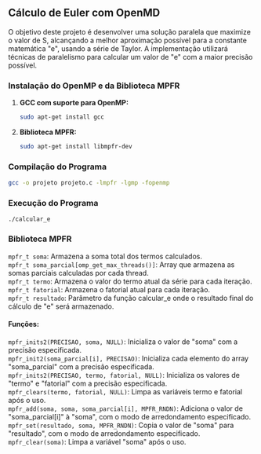 ## Cálculo de Euler com OpenMD

O objetivo deste projeto é desenvolver uma solução paralela que maximize o valor de S, alcançando a melhor aproximação possível para a constante matemática "e", usando a série de Taylor. A implementação utilizará técnicas de paralelismo para calcular um valor de "e" com a maior precisão possível.

### Instalação do OpenMP e da Biblioteca MPFR 

1. **GCC com suporte para OpenMP:**

    ```bash
    sudo apt-get install gcc
    ```

2. **Biblioteca MPFR:**

    ```bash
    sudo apt-get install libmpfr-dev
    ```
    
### Compilação do Programa

``` bash
gcc -o projeto projeto.c -lmpfr -lgmp -fopenmp
```
### Execução do Programa
```
./calcular_e
```

### Biblioteca MPFR
`mpfr_t soma`: Armazena a soma total dos termos calculados. <br>
`mpfr_t soma_parcial[omp_get_max_threads()]`: Array que armazena as somas parciais calculadas por cada thread. <br>
``mpfr_t termo``: Armazena o valor do termo atual da série para cada iteração. <br>
``mpfr_t fatorial``: Armazena o fatorial atual para cada iteração. <br>
``mpfr_t resultado``: Parâmetro da função calcular_e onde o resultado final do cálculo de "e" será armazenado. <br>

#### Funções:

``mpfr_inits2(PRECISAO, soma, NULL)``: Inicializa o valor de "soma" com a precisão especificada. <br>
``mpfr_init2(soma_parcial[i], PRECISAO)``: Inicializa cada elemento do array "soma_parcial" com a precisão especificada. <br>
``mpfr_inits2(PRECISAO, termo, fatorial, NULL)``: Inicializa os valores de "termo" e "fatorial" com a precisão especificada. <br>
``mpfr_clears(termo, fatorial, NULL)``: Limpa as variáveis termo e fatorial após o uso. <br>
``mpfr_add(soma, soma, soma_parcial[i], MPFR_RNDN)``: Adiciona o valor de "soma_parcial[i]" à "soma", com o modo de arredondamento especificado. <br>
``mpfr_set(resultado, soma, MPFR_RNDN)``: Copia o valor de "soma" para "resultado", com o modo de arredondamento especificado. <br>
``mpfr_clear(soma)``: Limpa a variável "soma" após o uso.<br>
